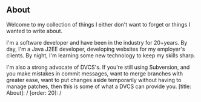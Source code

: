 ## About 

Welcome to my collection of things I either don't want to forget or things I wanted to write about.

I'm a software developer and have been in the industry for 20+years. By day, I'm a Java J2EE developer, developing websites for my employer's clients. By night, I'm learning some new technology to keep my skills sharp.

I'm also a strong advocate of DVCS's. If you're still using Subversion, and you make mistakes in commit messages, want to merge branches with greater ease, want to put changes aside temporarily without having to manage patches, then this is some of what a DVCS can provide you.
[title: About]: /
[order: 20]: /

